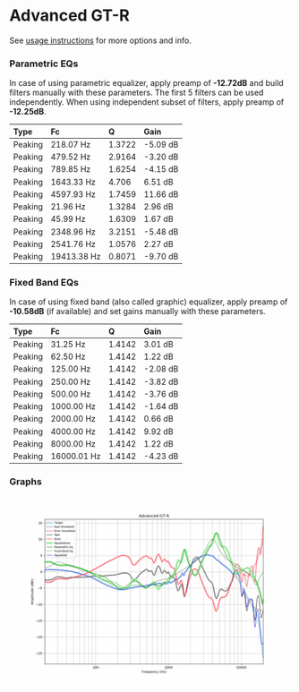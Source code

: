 # Advanced GT-R
See [usage instructions](https://github.com/jaakkopasanen/AutoEq#usage) for more options and info.

### Parametric EQs
In case of using parametric equalizer, apply preamp of **-12.72dB** and build filters manually
with these parameters. The first 5 filters can be used independently.
When using independent subset of filters, apply preamp of **-12.25dB**.

| Type    | Fc          |      Q | Gain     |
|:--------|:------------|:-------|:---------|
| Peaking | 218.07 Hz   | 1.3722 | -5.09 dB |
| Peaking | 479.52 Hz   | 2.9164 | -3.20 dB |
| Peaking | 789.85 Hz   | 1.6254 | -4.15 dB |
| Peaking | 1643.33 Hz  | 4.706  | 6.51 dB  |
| Peaking | 4597.93 Hz  | 1.7459 | 11.66 dB |
| Peaking | 21.96 Hz    | 1.3284 | 2.96 dB  |
| Peaking | 45.99 Hz    | 1.6309 | 1.67 dB  |
| Peaking | 2348.96 Hz  | 3.2151 | -5.48 dB |
| Peaking | 2541.76 Hz  | 1.0576 | 2.27 dB  |
| Peaking | 19413.38 Hz | 0.8071 | -9.70 dB |

### Fixed Band EQs
In case of using fixed band (also called graphic) equalizer, apply preamp of **-10.58dB**
(if available) and set gains manually with these parameters.

| Type    | Fc          |      Q | Gain     |
|:--------|:------------|:-------|:---------|
| Peaking | 31.25 Hz    | 1.4142 | 3.01 dB  |
| Peaking | 62.50 Hz    | 1.4142 | 1.22 dB  |
| Peaking | 125.00 Hz   | 1.4142 | -2.08 dB |
| Peaking | 250.00 Hz   | 1.4142 | -3.82 dB |
| Peaking | 500.00 Hz   | 1.4142 | -3.76 dB |
| Peaking | 1000.00 Hz  | 1.4142 | -1.64 dB |
| Peaking | 2000.00 Hz  | 1.4142 | 0.66 dB  |
| Peaking | 4000.00 Hz  | 1.4142 | 9.92 dB  |
| Peaking | 8000.00 Hz  | 1.4142 | 1.22 dB  |
| Peaking | 16000.01 Hz | 1.4142 | -4.23 dB |

### Graphs
![](./Advanced%20GT-R.png)